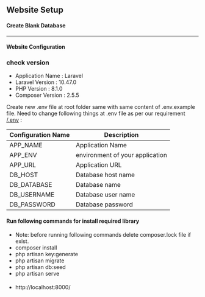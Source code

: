 ## Website Setup

#### Create Blank Database 

------------
#### Website Configuration

### check version
* Application Name : Laravel  
* Laravel Version : 10.47.0
* PHP Version : 8.1.0
* Composer Version : 2.5.5

Create new .env file at root folder same with same content of .env.example file.
Need to change following things at .env file as per our requirement [/.env](../master/.env) :

| Configuration Name | Description  |
|--|--|
| APP_NAME | Application Name |  
| APP_ENV | environment of your application |
| APP_URL | Application URL |  
| DB_HOST | Database host name | 
| DB_DATABASE | Database name |
| DB_USERNAME | Database user name | 
| DB_PASSWORD | Database password |  


#### Run following commands for install required library 
* Note: before running following commands delete composer.lock file if exist.
* composer install 
* php artisan key:generate
* php artisan migrate
* php artisan db:seed
* php artisan serve

#### 
* http://localhost:8000/

